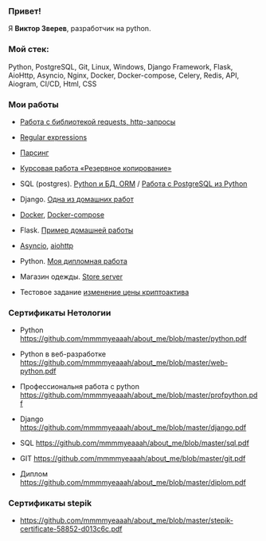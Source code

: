 ### Привет!

Я <b>Виктор Зверев</b>, разработчик на python.

### Мой стек:

Python, PostgreSQL, Git, Linux, Windows, Django Framework, Flask, AioHttp, Asyncio, Nginx, Docker, Docker-compose, Celery, Redis, API, Aiogram, CI/CD, Html, CSS

### Мои работы

- [Работа с библиотекой requests, http-запросы](https://github.com/mmmmyeaaah/requests)

- [Regular expressions](https://github.com/mmmmyeaaah/regex)

- [Парсинг](https://github.com/mmmmyeaaah/parsing)

- [Курсовая работа «Резервное копирование»](https://github.com/mmmmyeaaah/course-work)

- SQL (postgres). [Python и БД. ORM](https://github.com/mmmmyeaaah/sql6) / [Работа с PostgreSQL из Python](https://github.com/mmmmyeaaah/sql5-CRUD/blob/master/clients.py)

- Django. [Одна из домашних работ](https://github.com/mmmmyeaaah/3.2-django-crud)

- [Docker](https://github.com/mmmmyeaaah/docker-1-2), [Docker-compose](https://github.com/netology-code/py-homeworks-web/tree/new/1.4-docker-compose)

- Flask. [Пример домашней работы](https://github.com/mmmmyeaaah/flask)

- [Asyncio](https://github.com/mmmmyeaaah/asyncio), [aiohttp](https://github.com/mmmmyeaaah/aiohttp)

- Python. [Моя дипломная работа](https://github.com/mmmmyeaaah/python-final-diplom)

- Магазин одежды. [Store server](https://github.com/mmmmyeaaah/store)

- Тестовое задание [изменение цены криптоактива](https://github.com/mmmmyeaaah/check_price)


### Сертификаты Нетологии

- Python https://github.com/mmmmyeaaah/about_me/blob/master/python.pdf

- Python в веб-разработке https://github.com/mmmmyeaaah/about_me/blob/master/web-python.pdf

- Профессиональня работа с python https://github.com/mmmmyeaaah/about_me/blob/master/profpython.pdf

- Django https://github.com/mmmmyeaaah/about_me/blob/master/django.pdf

- SQL https://github.com/mmmmyeaaah/about_me/blob/master/sql.pdf

- GIT https://github.com/mmmmyeaaah/about_me/blob/master/git.pdf

- Диплом https://github.com/mmmmyeaaah/about_me/blob/master/diplom.pdf

### Сертификаты stepik

- https://github.com/mmmmyeaaah/about_me/blob/master/stepik-certificate-58852-d013c6c.pdf
